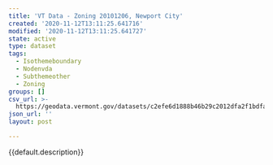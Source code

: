```yaml
---
title: 'VT Data - Zoning 20101206, Newport City'
created: '2020-11-12T13:11:25.641716'
modified: '2020-11-12T13:11:25.641727'
state: active
type: dataset
tags:
  - Isothemeboundary
  - Nodenvda
  - Subthemeother
  - Zoning
groups: []
csv_url: >-
  https://geodata.vermont.gov/datasets/c2efe6d1888b46b29c2012dfa2f1bdfa_0.csv?outSR=%7B%22latestWkid%22%3A3857%2C%22wkid%22%3A102100%7D
json_url: ''
layout: post

---
```

{{default.description}}
